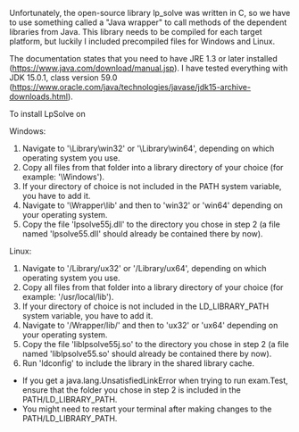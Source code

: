 Unfortunately, the open-source library lp_solve was written in C, so we have to use something called a "Java wrapper" to call methods of the dependent libraries from Java.
This library needs to be compiled for each target platform, but luckily I included precompiled files for Windows and Linux.

The documentation states that you need to have JRE 1.3 or later installed (https://www.java.com/download/manual.jsp).
I have tested everything with JDK 15.0.1, class version 59.0 (https://www.oracle.com/java/technologies/javase/jdk15-archive-downloads.html).

To install LpSolve on

Windows:
1. Navigate to '\Library\win32' or '\Library\win64',  depending on which operating system you use.
2. Copy all files from that folder into a library directory of your choice (for example: '\Windows\').
3. If your directory of choice is not included in the PATH system variable, you have to add it.
3. Navigate to '\Wrapper\lib\' and then to 'win32' or 'win64' depending on your operating system.
4. Copy the file 'lpsolve55j.dll' to the directory you chose in step 2 (a file named 'lpsolve55.dll' should already be contained there by now).

Linux:
1. Navigate to '/Library/ux32' or '/Library/ux64',  depending on which operating system you use.
2. Copy all files from that folder into a library directory of your choice (for example: '/usr/local/lib').
3. If your directory of choice is not included in the LD_LIBRARY_PATH system variable, you have to add it.
3. Navigate to '/Wrapper/lib/' and then to 'ux32' or 'ux64' depending on your operating system.
4. Copy the file 'liblpsolve55j.so' to the directory you chose in step 2 (a file named 'liblpsolve55.so' should already be contained there by now).
5. Run 'ldconfig' to include the library in the shared library cache.

- If you get a java.lang.UnsatisfiedLinkError when trying to run exam.Test, ensure that the folder you chose in step 2 is included in the PATH/LD_LIBRARY_PATH.
- You might need to restart your terminal after making changes to the PATH/LD_LIBRARY_PATH.
